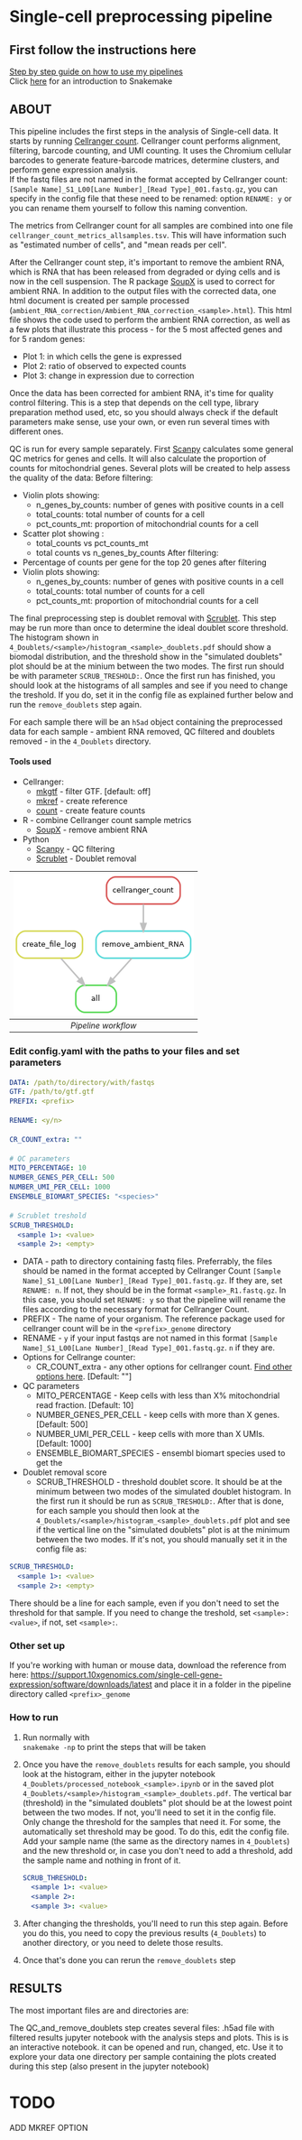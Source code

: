 # Single-cell preprocessing pipeline

## First follow the instructions here

[Step by step guide on how to use my pipelines](https://carolinapb.github.io/2021-06-23-how-to-run-my-pipelines/)  
Click [here](https://github.com/CarolinaPB/snakemake-template/blob/master/Short%20introduction%20to%20Snakemake.pdf) for an introduction to Snakemake

## ABOUT

This pipeline includes the first steps in the analysis of Single-cell data.
It starts by running [Cellranger count](https://support.10xgenomics.com/single-cell-gene-expression/software/pipelines/latest/using/count). Cellranger count performs alignment, filtering, barcode counting, and UMI counting. It uses the Chromium cellular barcodes to generate feature-barcode matrices, determine clusters, and perform gene expression analysis.  
If the fastq files are not named in the format accepted by Cellranger count: `[Sample Name]_S1_L00[Lane Number]_[Read Type]_001.fastq.gz`, you can specify in the config file that these need to be renamed: option `RENAME: y` or you can rename them yourself to follow this naming convention.

The metrics from Cellranger count for all samples are combined into one file `cellranger_count_metrics_allsamples.tsv`. This will have information such as "estimated number of cells", and "mean reads per cell".

After the Cellranger count step, it's important to remove the ambient RNA, which is RNA that has been released from degraded or dying cells and is now in the cell suspension. The R package [SoupX](https://github.com/constantAmateur/SoupX) is used to correct for ambient RNA. In addition to the output files with the corrected data, one html document is created per sample processed (`ambient_RNA_correction/Ambient_RNA_correction_<sample>.html`). This html file shows the code used to perform the ambient RNA correction, as well as a few plots that illustrate this process - for the 5 most affected genes and for 5 random genes:

- Plot 1: in which cells the gene is expressed
- Plot 2: ratio of observed to expected counts
- Plot 3: change in expression due to correction

Once the data has been corrected for ambient RNA, it's time for quality control filtering. This is a step that depends on the cell type, library preparation method used, etc, so you should always check if the default parameters make sense, use your own, or even run several times with different ones.

QC is run for every sample separately. First [Scanpy](https://scanpy.readthedocs.io/en/stable/) calculates some general QC metrics for genes and cells. It will also calculate the proportion of counts for mitochondrial genes. Several plots will be created to help assess the quality of the data:
Before filtering:

- Violin plots showing:
  - n_genes_by_counts: number of genes with positive counts in a cell
  - total_counts: total number of counts for a cell
  - pct_counts_mt: proportion of mitochondrial counts for a cell
- Scatter plot showing :
  - total_counts vs pct_counts_mt
  - total counts vs n_genes_by_counts
After filtering:
- Percentage of counts per gene for the top 20 genes after filtering
- Violin plots showing:
  - n_genes_by_counts: number of genes with positive counts in a cell
  - total_counts: total number of counts for a cell
  - pct_counts_mt: proportion of mitochondrial counts for a cell

The final preprocessing step is doublet removal with [Scrublet](https://github.com/swolock/scrublet). This step may be run more than once to determine the ideal doublet score threshold. The histogram shown in  `4_Doublets/<sample>/histogram_<sample>_doublets.pdf` should show a biomodal distribution, and the threshold show in the "simulated doublets" plot should be at the minium between the two modes. The first run should be with parameter `SCRUB_TRESHOLD:`. Once the first run has finished, you should look at the histograms of all samples and see if you need to change the treshold. If you do, set it in the config file as explained further below and run the `remove_doublets` step again.

For each sample there will be an `h5ad` object containing the preprocessed data for each sample - ambient RNA removed, QC filtered and doublets removed - in the `4_Doublets` directory.

#### Tools used

- Cellranger:
  - [mkgtf](https://support.10xgenomics.com/single-cell-gene-expression/software/pipelines/latest/advanced/references#mkgtf) - filter GTF. [default: off]
  - [mkref](https://support.10xgenomics.com/single-cell-gene-expression/software/pipelines/latest/advanced/references#mkref) - create reference
  - [count](https://support.10xgenomics.com/single-cell-gene-expression/software/pipelines/latest/using/count) - create feature counts
- R - combine Cellranger count sample metrics
  - [SoupX](https://github.com/constantAmateur/SoupX) - remove ambient RNA
- Python
  - [Scanpy](https://scanpy.readthedocs.io/en/stable/index.html) - QC filtering
  - [Scrublet](https://github.com/swolock/scrublet) - Doublet removal

| ![DAG](https://github.com/CarolinaPB/single-cell-data-processing/blob/master/workflow.png) |
|:--:|
|*Pipeline workflow* |

### Edit config.yaml with the paths to your files and set parameters

```yaml
DATA: /path/to/directory/with/fastqs
GTF: /path/to/gtf.gtf
PREFIX: <prefix>

RENAME: <y/n>

CR_COUNT_extra: ""

# QC parameters
MITO_PERCENTAGE: 10
NUMBER_GENES_PER_CELL: 500 
NUMBER_UMI_PER_CELL: 1000
ENSEMBLE_BIOMART_SPECIES: "<species>"

# Scrublet treshold
SCRUB_THRESHOLD: 
  <sample 1>: <value>
  <sample 2>: <empty>
```

- DATA - path to directory containing fastq files. Preferrably, the files should be named in the format accepted by Cellranger Count `[Sample Name]_S1_L00[Lane Number]_[Read Type]_001.fastq.gz`. If they are, set `RENAME: n`. If not, they should be in the format `<sample>_R1.fastq.gz`. In this case, you should set `RENAME: y` so that the pipeline will rename the files according to the necessary format for Cellranger Count.
- PREFIX - The name of your organism. The reference package used for cellranger count will be in the `<prefix>_genome` directory
- RENAME - `y` if your input fastqs are not named in this format `[Sample Name]_S1_L00[Lane Number]_[Read Type]_001.fastq.gz`. `n` if they are.
- Options for Cellrange counter:
  - CR_COUNT_extra - any other options for cellranger count. [Find other options here](https://support.10xgenomics.com/single-cell-gene-expression/software/pipelines/latest/using/count#cr-count). [Default: ""]
- QC parameters
  - MITO_PERCENTAGE - Keep cells with less than X% mitochondrial read fraction. [Default: 10]
  - NUMBER_GENES_PER_CELL - keep cells with more than X genes. [Default: 500]
  - NUMBER_UMI_PER_CELL - keep cells with more than X UMIs. [Default: 1000]
  - ENSEMBLE_BIOMART_SPECIES -  ensembl biomart species used to get the
- Doublet removal score
  - SCRUB_THRESHOLD - threshold doublet score. It should be at the minimum between two modes of the simulated doublet histogram.
  In the first run it should be run as `SCRUB_TRESHOLD:`.
  After that is done, for each sample you should then look at the `4_Doublets/<sample>/histogram_<sample>_doublets.pdf` plot and see if the vertical line on the "simulated doublets" plot is at the minimum between the two modes. If it's not, you should manually set it in the config file as:

```yaml
SCRUB_THRESHOLD: 
  <sample 1>: <value>
  <sample 2>: <empty>
```

There should be a line for each sample, even if you don't need to set the threshold for that sample. If you need to change the treshold, set `<sample>: <value>`, if not, set `<sample>:`.

### Other set up

If you're working with human or mouse data, download the reference from here:
<https://support.10xgenomics.com/single-cell-gene-expression/software/downloads/latest> and place it in a folder in the pipeline directory called `<prefix>_genome`

### How to run

1. Run normally with  
`snakemake -np` to print the steps that will be taken

2. Once you have the `remove_doublets` results for each sample, you should look at the histogram, either in the jupyter notebook `4_Doublets/processed_notebook_<sample>.ipynb` or in the saved plot `4_Doublets/<sample>/histogram_<sample>_doublets.pdf`. The vertical bar (threshold) in the "simulated doublets" plot should be at the lowest point between the two modes. If not, you'll need to set it in the config file. Only change the threshold for the samples that need it. For some, the automatically set threshold may be good. To do this, edit the config file. Add your sample name (the same as the directory names in `4_Doublets`) and the new threshold or, in case you don't need to add a threshold, add the sample name and nothing in front of it.

    ```yaml
    SCRUB_THRESHOLD: 
      <sample 1>: <value>
      <sample 2>: 
      <sample 3>: <value>
    ```

3. After changing the thresholds, you'll need to run this step again. Before you do this, you need to copy the previous results (`4_Doublets`) to another directory, or you need to delete those results.

4. Once that's done you can rerun the `remove_doublets` step

## RESULTS

The most important files are and directories are:  

The QC_and_remove_doublets step creates several files:
.h5ad file with filtered results
jupyter notebook with the analysis steps and plots. This is is an interactive notebook. it can be opened and run, changed, etc. Use it to explore your data
one directory per sample containing the plots created during this step (also present in the jupyter notebook)

# TODO

ADD MKREF OPTION
